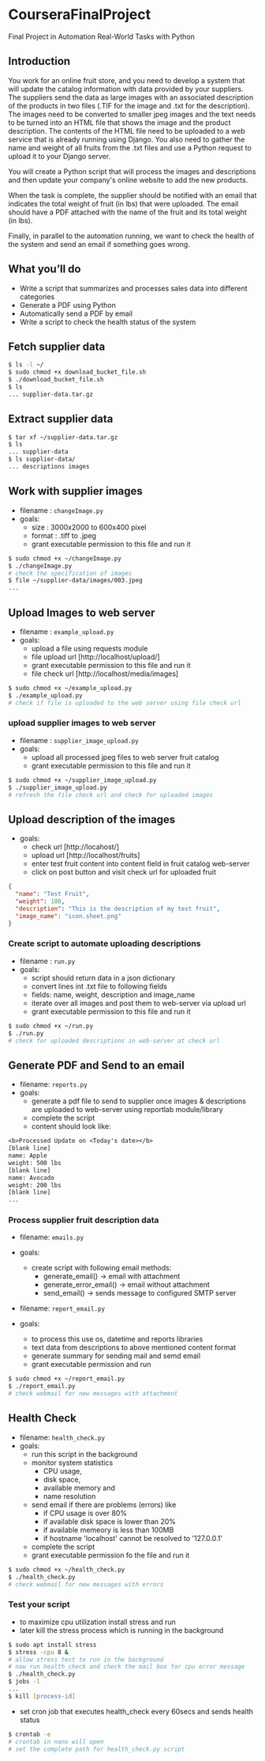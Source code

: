 # CourseraFinalProject

Final Project in Automation Real-World Tasks with Python

## Introduction

You work for an online fruit store, and you need to develop a system that will update the catalog information with data provided by your suppliers. The suppliers send the data as large images with an associated description of the products in two files (.TIF for the image and .txt for the description). The images need to be converted to smaller jpeg images and the text needs to be turned into an HTML file that shows the image and the product description. The contents of the HTML file need to be uploaded to a web service that is already running using Django. You also need to gather the name and weight of all fruits from the .txt files and use a Python request to upload it to your Django server.

You will create a Python script that will process the images and descriptions and then update your company's online website to add the new products.

When the task is complete, the supplier should be notified with an email that indicates the total weight of fruit (in lbs) that were uploaded. The email should have a PDF attached with the name of the fruit and its total weight (in lbs).

Finally, in parallel to the automation running, we want to check the health of the system and send an email if something goes wrong.

## What you’ll do

- Write a script that summarizes and processes sales data into different categories
- Generate a PDF using Python
- Automatically send a PDF by email
- Write a script to check the health status of the system

## Fetch supplier data

```zsh
$ ls -l ~/
$ sudo chmod +x download_bucket_file.sh
$ ./download_bucket_file.sh
$ ls
... supplier-data.tar.gz
```

## Extract supplier data

```zsh
$ tar xf ~/supplier-data.tar.gz
$ ls
... supplier-data
$ ls supplier-data/
... descriptions images
```

## Work with supplier images

- filename : `changeImage.py`
- goals:
  - size : 3000x2000 to 600x400 pixel
  - format : .tiff to .jpeg
  - grant executable permission to this file and run it

```zsh
$ sudo chmod +x ~/changeImage.py
$ ./changeImage.py
# check the specification of images
$ file ~/supplier-data/images/003.jpeg
...
```

## Upload Images to web server

- filename : `example_upload.py`
- goals:
  - upload a file using requests module
  - file upload url [http://localhost/upload/]
  - grant executable permission to this file and run it
  - file check url [http://localhost/media/images]

```zsh
$ sudo chmod +x ~/example_upload.py
$ ./example_upload.py
# check if file is uploaded to the web server using file check url
```

### upload supplier images to web server

- filename : `supplier_image_upload.py`
- goals:
  - upload all processed jpeg files to web server fruit catalog
  - grant executable permission to this file and run it

```zsh
$ sudo chmod +x ~/supplier_image_upload.py
$ ./supplier_image_upload.py
# refresh the file check url and check for uploaded images
```

## Upload description of the images

- goals:
  - check url [http://locahost/]
  - upload url [http://localhost/fruits]
  - enter test fruit content into content field in fruit catalog web-server
  - click on post button and visit check url for uploaded fruit

```json
{
  "name": "Test Fruit",
  "weight": 100,
  "description": "This is the description of my test fruit",
  "image_name": "icon.sheet.png"
}
```

### Create script to automate uploading descriptions

- filename : `run.py`
- goals:
  - script should return data in a json dictionary
  - convert lines int .txt file to following fields
  - fields: name, weight, description and image_name
  - iterate over all images and post them to web-server via upload url
  - grant executable permission to this file and run it

```zsh
$ sudo chmod +x ~/run.py
$ ./run.py
# check for uploaded descriptions in web-server at check url
```

## Generate PDF and Send to an email

- filename: `reports.py`
- goals:
  - generate a pdf file to send to supplier once images & descriptions are uploaded to web-server using reportlab module/library
  - complete the script
  - content should look like:

```txt
<b>Processed Update on <Today's date></b>
[blank line]
name: Apple
weight: 500 lbs
[blank line]
name: Avocado
weight: 200 lbs
[blank line]
...
```

### Process supplier fruit description data

- filename: `emails.py`
- goals:

  - create script with following email methods:
    - generate_email() -> email with attachment
    - generate_error_email() -> email without attachment
    - send_email() -> sends message to configured SMTP server

- filename: `report_email.py`
- goals:
  - to process this use os, datetime and reports libraries
  - text data from descriptions to above mentioned content format
  - generate summary for sending mail and semd email
  - grant executable permission and run

```zsh
$ sudo chmod +x ~/report_email.py
$ ./report_email.py
# check webmail for new messages with attachment
```

## Health Check

- filename: `health_check.py`
- goals:
  - run this script in the background
  - monitor system statistics
    - CPU usage,
    - disk space,
    - available memory and
    - name resolution
  - send email if there are problems (errors) like
    - if CPU usage is over 80%
    - if available disk space is lower than 20%
    - if available memeory is less than 100MB
    - if hostname 'localhost' cannot be resolved to '127.0.0.1'
  - complete the script
  - grant executable permission fo the file and run it

```zsh
$ sudo chmod +x ~/health_check.py
$ ./health_check.py
# check webmail for new messages with errors
```

### Test your script

- to maximize cpu utilization install stress and run
- later kill the stress process which is running in the background

```zsh
$ sudo apt install stress
$ stress -cpu 8 &
# allow stress test to run in the background
# now run health_check and check the mail box for cpu error message
$ ./health_check.py
$ jobs -l
...
$ kill [process-id]
```

- set cron job that executes health_check every 60secs and sends health status

```zsh
$ crontab -e
# crontab in nano will open
# set the complete path for health_check.py script
```
